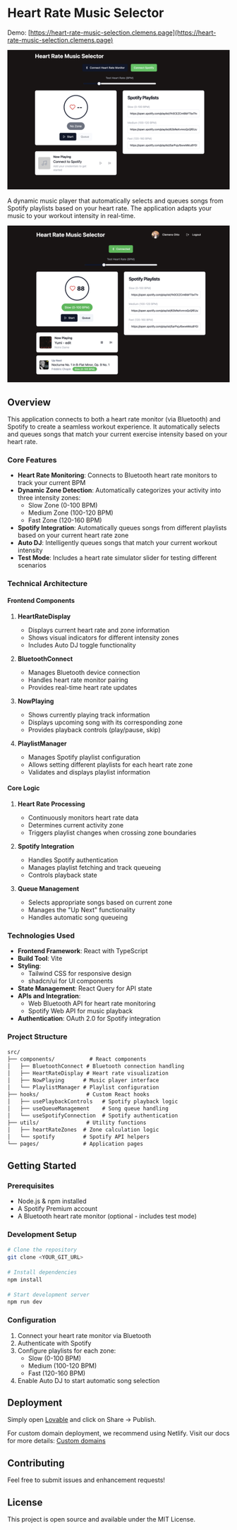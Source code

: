 # Heart Rate Music Selector

Demo: [https://heart-rate-music-selection.clemens.page](https://heart-rate-music-selection.clemens.page)

![Heart Rate Music Selector](preview.png)

A dynamic music player that automatically selects and queues songs from Spotify playlists based on your heart rate. The application adapts your music to your workout intensity in real-time.

![Demo](demo.png)

## Overview

This application connects to both a heart rate monitor (via Bluetooth) and Spotify to create a seamless workout experience. It automatically selects and queues songs that match your current exercise intensity based on your heart rate.

### Core Features

- **Heart Rate Monitoring**: Connects to Bluetooth heart rate monitors to track your current BPM
- **Dynamic Zone Detection**: Automatically categorizes your activity into three intensity zones:
  - Slow Zone (0-100 BPM)
  - Medium Zone (100-120 BPM)
  - Fast Zone (120-160 BPM)
- **Spotify Integration**: Automatically queues songs from different playlists based on your current heart rate zone
- **Auto DJ**: Intelligently queues songs that match your current workout intensity
- **Test Mode**: Includes a heart rate simulator slider for testing different scenarios

### Technical Architecture

#### Frontend Components

1. **HeartRateDisplay**
   - Displays current heart rate and zone information
   - Shows visual indicators for different intensity zones
   - Includes Auto DJ toggle functionality

2. **BluetoothConnect**
   - Manages Bluetooth device connection
   - Handles heart rate monitor pairing
   - Provides real-time heart rate updates

3. **NowPlaying**
   - Shows currently playing track information
   - Displays upcoming song with its corresponding zone
   - Provides playback controls (play/pause, skip)

4. **PlaylistManager**
   - Manages Spotify playlist configuration
   - Allows setting different playlists for each heart rate zone
   - Validates and displays playlist information

#### Core Logic

1. **Heart Rate Processing**
   - Continuously monitors heart rate data
   - Determines current activity zone
   - Triggers playlist changes when crossing zone boundaries

2. **Spotify Integration**
   - Handles Spotify authentication
   - Manages playlist fetching and track queueing
   - Controls playback state

3. **Queue Management**
   - Selects appropriate songs based on current zone
   - Manages the "Up Next" functionality
   - Handles automatic song queueing

### Technologies Used

- **Frontend Framework**: React with TypeScript
- **Build Tool**: Vite
- **Styling**: 
  - Tailwind CSS for responsive design
  - shadcn/ui for UI components
- **State Management**: React Query for API state
- **APIs and Integration**:
  - Web Bluetooth API for heart rate monitoring
  - Spotify Web API for music playback
- **Authentication**: OAuth 2.0 for Spotify integration

### Project Structure

```
src/
├── components/           # React components
│   ├── BluetoothConnect # Bluetooth connection handling
│   ├── HeartRateDisplay # Heart rate visualization
│   ├── NowPlaying      # Music player interface
│   └── PlaylistManager # Playlist configuration
├── hooks/               # Custom React hooks
│   ├── usePlaybackControls   # Spotify playback logic
│   ├── useQueueManagement    # Song queue handling
│   └── useSpotifyConnection  # Spotify authentication
├── utils/               # Utility functions
│   ├── heartRateZones  # Zone calculation logic
│   └── spotify         # Spotify API helpers
└── pages/              # Application pages
```

## Getting Started

### Prerequisites

- Node.js & npm installed
- A Spotify Premium account
- A Bluetooth heart rate monitor (optional - includes test mode)

### Development Setup

```sh
# Clone the repository
git clone <YOUR_GIT_URL>

# Install dependencies
npm install

# Start development server
npm run dev
```

### Configuration

1. Connect your heart rate monitor via Bluetooth
2. Authenticate with Spotify
3. Configure playlists for each zone:
   - Slow (0-100 BPM)
   - Medium (100-120 BPM)
   - Fast (120-160 BPM)
4. Enable Auto DJ to start automatic song selection

## Deployment

Simply open [Lovable](https://lovable.dev/projects/abfaf641-f5cb-4f96-bc61-db0264d20436) and click on Share -> Publish.

For custom domain deployment, we recommend using Netlify. Visit our docs for more details: [Custom domains](https://docs.lovable.dev/tips-tricks/custom-domain/)

## Contributing

Feel free to submit issues and enhancement requests!

## License

This project is open source and available under the MIT License.